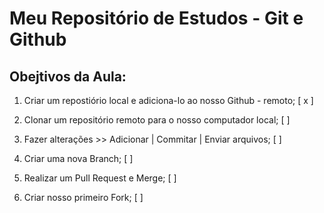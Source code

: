 # Meu Repositório de Estudos - Git e Github

## Obejtivos da Aula:

1. Criar um repostiório local e adiciona-lo ao nosso Github - remoto; [ x ]

2. Clonar um repositório remoto para o nosso computador local; [ ]

3. Fazer alterações >> Adicionar | Commitar | Enviar arquivos; [ ]

4. Criar uma nova Branch; [ ]

5. Realizar um Pull Request e Merge; [ ]

6. Criar nosso primeiro Fork; [ ]

